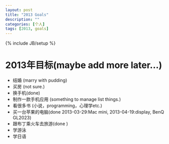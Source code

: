 ```yaml
---
layout: post
title: "2013 Goals"
description: ""
categories: [个人]
tags: [2013, goals]
---
```

{% include JB/setup %}

# 2013年目标(maybe add more later...)

- 结婚 (marry with pudding)
- 买房 (not sure.)
- 换手机(done)
- 制作一款手机应用 (something to manage list things.)
- 看很多书 (小说，programming，心理学etc.)
- 买一台苹果的电脑(done 2013-03-29:Mac mini, 2013-04-19:display, BenQ GL2023)
- 跟布丁乘火车去旅游(done )
- 学游泳
- 学日语


